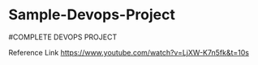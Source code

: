 # Sample-Devops-Project
#COMPLETE DEVOPS PROJECT

Reference Link
https://www.youtube.com/watch?v=LjXW-K7n5fk&t=10s

